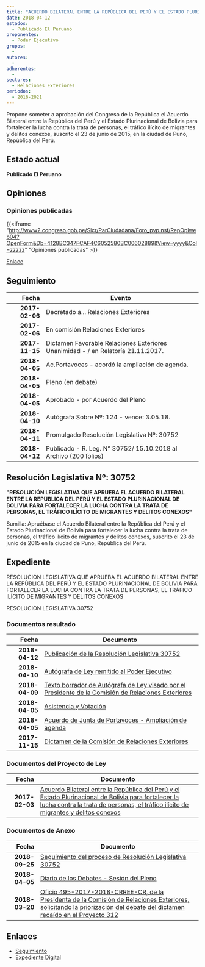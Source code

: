 ```yaml
---
title: "ACUERDO BILATERAL ENTRE LA REPÚBLICA DEL PERÚ Y EL ESTADO PLURINACIONAL DE BOLIVIA"
date: 2018-04-12
estados: 
  - Publicado El Peruano
proponentes: 
  - Poder Ejecutivo
grupos: 
  - 
autores: 
  - 
adherentes: 
  - 
sectores: 
  - Relaciones Exteriores
periodos: 
  - 2016-2021
---
```


Propone someter a aprobación del Congreso de la República el Acuerdo Bilateral entre la República del Perú y el Estado Plurinacional de Bolivia para fortalecer la lucha contra la trata de personas, el tráfico ilícito de migrantes y delitos conexos, suscrito el 23 de junio de 2015, en la ciudad de Puno, República del Perú.


## Estado actual

**Publicado El Peruano**

## Opiniones

### Opiniones publicadas

{{<iframe "http://www2.congreso.gob.pe/Sicr/ParCiudadana/Foro_pvp.nsf/RepOpiweb04?OpenForm&Db=4128BC347FCAF4C6052580BC00602889&View=yyyy&Col=zzzzz" "Opiniones publicadas" >}}

[Enlace](http://www2.congreso.gob.pe/Sicr/ParCiudadana/Foro_pvp.nsf/RepOpiweb04?OpenForm&Db=4128BC347FCAF4C6052580BC00602889&View=yyyy&Col=zzzzz)

## Seguimiento

| Fecha | Evento |
|------:|--------|
| **2017-02-06** | Decretado a... Relaciones Exteriores|
| **2017-02-06** | En comisión Relaciones Exteriores|
| **2017-11-15** | Dictamen Favorable Relaciones Exteriores Unanimidad - / en Relatoría 21.11.2017.|
| **2018-04-05** | Ac.Portavoces - acordó la ampliación de agenda.|
| **2018-04-05** | Pleno (en debate)|
| **2018-04-05** | Aprobado - por Acuerdo del Pleno|
| **2018-04-10** | Autógrafa Sobre Nº: 124 - vence: 3.05.18.|
| **2018-04-11** | Promulgado Resolución Legislativa Nº: 30752|
| **2018-04-12** | Publicado - R. Leg. N° 30752/ 15.10.2018 al Archivo (200 folios)|

## Resolución Legislativa Nº: 30752

**"RESOLUCIÓN LEGISLATIVA QUE APRUEBA EL ACUERDO BILATERAL ENTRE LA REPÚBLICA DEL PERÚ Y EL ESTADO PLURINACIONAL DE BOLIVIA PARA FORTALECER LA LUCHA CONTRA LA TRATA DE PERSONAS, EL TRÁFICO ILÍCITO DE MIGRANTES Y DELITOS CONEXOS"**

Sumilla: Apruébase el Acuerdo Bilateral entre la República del Perú y el Estado Plurinacional de Bolivia para fortalecer la lucha contra la trata de personas, el tráfico ilícito de migrantes y delitos conexos, suscrito el 23 de junio de 2015 en la ciudad de Puno, República del Perú.


## Expediente

RESOLUCIÓN LEGISLATIVA QUE APRUEBA EL ACUERDO BILATERAL ENTRE LA REPÚBLICA DEL PERÚ Y EL ESTADO PLURINACIONAL DE BOLIVIA PARA FORTALECER LA LUCHA CONTRA LA TRATA DE PERSONAS, EL TRÁFICO ILÍCITO DE MIGRANTES Y DELITOS CONEXOS

RESOLUCIÓN LEGISLATIVA 30752


### Documentos resultado

| Fecha | Documento |
|------:|--------|
| **2018-04-12** | [Publicación de la Resolución Legislativa 30752](http://www.leyes.congreso.gob.pe/Documentos/2016_2021/ADLP/Normas_Legales/30752-RLG.pdf) |
| **2018-04-10** | [Autógrafa de Ley remitido al Poder Ejecutivo](http://www.leyes.congreso.gob.pe/Documentos/2016_2021/ADLP/Texto_Aprobado/AU0093320180410.pdf) |
| **2018-04-09** | [Texto borrador de Autógrafa de Ley visado por el Presidente de la Comisión de Relaciones Exteriores](http://www.leyes.congreso.gob.pe/Documentos/2016_2021/Texto_Borrador_de_Autografa/BAU0093320180409.PDF) |
| **2018-04-05** | [Asistencia y Votación](http://www.leyes.congreso.gob.pe/Documentos/2016_2021/Asistencia_y_Votacion/Proyectos_de_Ley/AV0093320180405.pdf) |
| **2018-04-05** | [Acuerdo de Junta de Portavoces - Ampliación de agenda](http://www.leyes.congreso.gob.pe/Documentos/2016_2021/Acuerdos/Junta_Portavoces/AJP0093320180405.pdf) |
| **2017-11-15** | [Dictamen de la Comisión de Relaciones Exteriores](http://www.leyes.congreso.gob.pe/Documentos/2016_2021/Dictamenes/Proyectos_de_Ley/00933DC20MAY20171115.pdf) |

### Documentos del Proyecto de Ley

| Fecha | Documento |
|------:|--------|
| **2017-02-03** | [Acuerdo Bilateral entre la República del Perú y el Estado Plurinacional de Bolivia para fortalecer la lucha contra la trata de personas, el tráfico ilícito de migrantes y delitos conexos](http://www.leyes.congreso.gob.pe/Documentos/2016_2021/Proyectos_de_Ley_y_de_Resoluciones_Legislativas/PL0093320170203.pdf) |

### Documentos de Anexo

| Fecha | Documento |
|------:|--------|
| **2018-09-25** | [Seguimiento del proceso de Resolución Legislativa 30752](http://www.leyes.congreso.gob.pe/Documentos/2016_2021/Seguimiento_de_Proyectos_de_Ley/00933PL20180925.PDF) |
| **2018-04-05** | [Diario de los Debates - Sesión del Pleno](http://www.leyes.congreso.gob.pe/Documentos/2016_2021/ADLP/Diario_Debates/30752-TDD.pdf) |
| **2018-03-20** | [Oficio 495-2017-2018-CRREE-CR, de la Presidenta de la Comisión de Relaciones Exteriores, solicitando la priorización del debate del dictamen recaído en el Proyecto 312](http://www.leyes.congreso.gob.pe/Documentos/2016_2021/Oficios/Comisiones_Ordinarias/OFICIO-495-2017-2018-CRREE-CR.PDF) |

## Enlaces 

- [Seguimiento](http://www2.congreso.gob.pe/Sicr/TraDocEstProc/CLProLey2016.nsf/f7fff46988ca05b1052578e100829cc7/98519695e3446f00052580bc005d94d0?OpenDocument)
- [Expediente Digital](http://www2.congreso.gob.pehttp://www2.congreso.gob.pe/Sicr/TraDocEstProc/CLProLey2016.nsf/f7fff46988ca05b1052578e100829cc7/98519695e3446f00052580bc005d94d0?OpenDocument&Click=05257FB7005EB655.eb71d0cf91d8294e05256cdf006b5706/$Body/0.1C6C)
